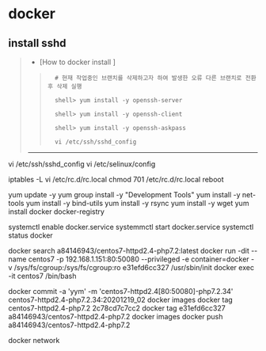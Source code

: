 # docker

## install sshd
>  - [How to docker install ]
>  >
>  >```
>  >   # 현재 작업중인 브랜치를 삭제하고자 하여 발생한 오류 다른 브랜치로 전환후 삭제 실행
>  >   
>  >   shell> yum install -y openssh-server
>  >
>  >   shell> yum install -y openssh-client
>  >
>  >   shell> yum install -y openssh-askpass
>  >   
>  >   vi /etc/ssh/sshd_config
>  >```
> ---------------------------------------------------------------------------------------------





vi /etc/ssh/sshd_config
vi /etc/selinux/config

iptables -L
vi /etc/rc.d/rc.local
chmod 701 /etc/rc.d/rc.local
reboot

yum update -y
yum group install -y "Development Tools"
yum install -y net-tools
yum install -y bind-utils
yum install -y rsync
yum install -y wget
yum install docker docker-registry

systemctl enable docker.service
systemmctl start docker.service
systemctl status docker


docker search a84146943/centos7-httpd2.4-php7.2:latest
docker run -dit --name centos7  -p 192.168.1.151:80:50080 --privileged -e container=docker -v /sys/fs/cgroup:/sys/fs/cgroup:ro e31efd6cc327 /usr/sbin/init
docker exec -it centos7 /bin/bash



docker commit -a 'yym' -m 'centos7-httpd2.4[80:50080]-php7.2.34' centos7-httpd2.4-php7.2.34:20201219_02
docker images
docker tag centos7-httpd2.4-php7.2 2c78cd7c7cc2
docker tag e31efd6cc327 a84146943/centos7-httpd2.4-php7.2
docker images
docker push a84146943/centos7-httpd2.4-php7.2


docker network
